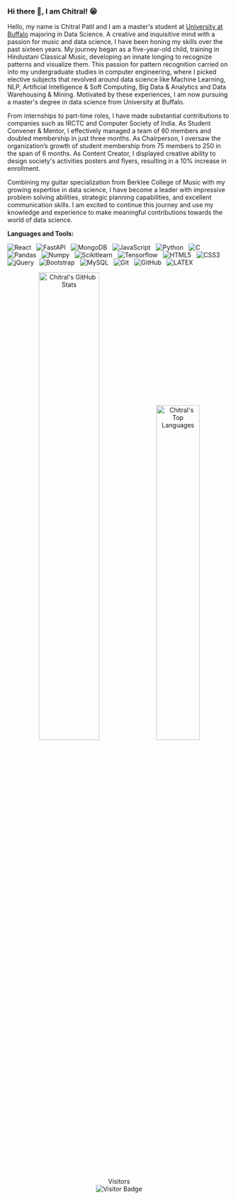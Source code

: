### Hi there 👋, I am Chitral! 😁
<!--
**pChitral/pChitral** is a ✨ _special_ ✨ repository because its `README.md` (this file) appears on your GitHub profile.
Here are some ideas to get you started:

- 🔭 I’m currently working on ...
- 🌱 I’m currently learning ...
- 👯 I’m looking to collaborate on ...
- 🤔 I’m looking for help with ...
- 💬 Ask me about ...
- 📫 How to reach me: ...
- 😄 Pronouns: ...
- ⚡ Fun fact: ...
- 🤔 I’m looking for help with Statistics
- 👯 I’m looking to collaborate on ...
-->

Hello, my name is Chitral Patil and I am a master's student at [University at Buffalo](https://www.buffalo.edu/?gclid=Cj0KCQjw27mhBhC9ARIsAIFsETES3S4ElhtbdaDPDWNoGpreg4foIBAxgeRi3DQwqXA6xniSS0mBIJ8aAtwsEALw_wcB/) majoring in Data Science. A creative and inquisitive mind with a passion for music and data science, I have been honing my skills over the past sixteen years. My journey began as a five-year-old child, training in Hindustani Classical Music, developing an innate longing to recognize patterns and visualize them. This passion for pattern recognition carried on into my undergraduate studies in computer engineering, where I picked elective subjects that revolved around data science like Machine Learning, NLP, Artificial Intelligence & Soft Computing, Big Data & Analytics and Data Warehousing & Mining. Motivated by these experiences, I am now pursuing a master's degree in data science from University at Buffalo. 

From internships to part-time roles, I have made substantial contributions to companies such as IRCTC and Computer Society of India. As Student Convener & Mentor, I effectively managed a team of 60 members and doubled membership in just three months. As Chairperson, I oversaw the organization’s growth of student membership from 75 members to 250 in the span of 6 months. As Content Creator, I displayed creative ability to design society's activities posters and flyers, resulting in a 10% increase in enrollment.

Combining my guitar specialization from Berklee College of Music with my growing expertise in data science, I have become a leader with impressive problem solving abilities, strategic planning capabilities, and excellent communication skills. I am excited to continue this journey and use my knowledge and experience to make meaningful contributions towards the world of data science.

**Languages and Tools:** 

![React](https://img.shields.io/badge/-React-black?logo=react&style=social)&nbsp;&nbsp;
![FastAPI](https://img.shields.io/badge/-fastapi-black?logo=fastapi&style=social)&nbsp;&nbsp;
![MongoDB](https://img.shields.io/badge/-mongodb-black?logo=mongodb&style=social)&nbsp;&nbsp;
![JavaScript](https://img.shields.io/badge/-JavaScript-black?logo=javascript&style=social)&nbsp;&nbsp;
![Python](https://img.shields.io/badge/-Python-black?logo=Python&style=social)&nbsp;&nbsp;
![C](https://img.shields.io/badge/-C-black?logo=c&style=social)&nbsp;&nbsp;
![Pandas](https://img.shields.io/badge/-pandas-black?logo=pandas&style=social)&nbsp;&nbsp;
![Numpy](https://img.shields.io/badge/-Numpy-black?logo=numpy&style=social)&nbsp;&nbsp;
![Scikitlearn](https://img.shields.io/badge/-scikitlearn-black?logo=scikitlearn&style=social)&nbsp;&nbsp;
![Tensorflow](https://img.shields.io/badge/-Tensorflow-black?logo=tensorflow&style=social)&nbsp;&nbsp;
![HTML5](https://img.shields.io/badge/-HTML5-black?logo=html5&style=social)&nbsp;&nbsp;
![CSS3](https://img.shields.io/badge/-CSS3-black?logo=css3&style=social)&nbsp;&nbsp;
![jQuery](https://img.shields.io/badge/-jQuery-black?logo=jquery&style=social)&nbsp;&nbsp;
![Bootstrap](https://img.shields.io/badge/-Bootstrap-black?logo=bootstrap&style=social)&nbsp;&nbsp;
![MySQL](https://img.shields.io/badge/-MySQL-black?logo=mysql&style=social)&nbsp;&nbsp;
![Git](https://img.shields.io/badge/-Git-black?logo=git&style=social)&nbsp;&nbsp;
![GitHub](https://img.shields.io/badge/-GitHub-black?logo=github&style=social)&nbsp;&nbsp;
![LATEX](https://img.shields.io/badge/-LATEX-black?logo=latex&style=social)&nbsp;&nbsp;

<p align="center">
  <img src="https://github-readme-stats.vercel.app/api?username=pChitral&count_private=true&show_icons=true&include_all_commits=true" width="52%" alt="Chitral's GitHub Stats">
  <img src="https://github-readme-stats.vercel.app/api/top-langs/?username=pChitral&hide=TeX&layout=compact" width="44%" alt="Chitral's Top Languages">
</p>

<p align="center">
  Visitors
  <br/>
  
  <img src="https://visitor-badge.laobi.icu/badge?page_id=pChitral.pChitral" alt="Visitor Badge">
</p>
